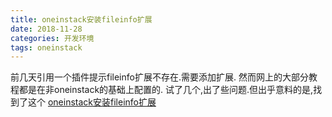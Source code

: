 ```yaml
---
title: oneinstack安装fileinfo扩展
date: 2018-11-28
categories: 开发环境
tags: oneinstack
---
```


前几天引用一个插件提示fileinfo扩展不存在.需要添加扩展.
然而网上的大部分教程都是在非oneinstack的基础上配置的.
试了几个,出了些问题.但出乎意料的是,找到了这个
[oneinstack安装fileinfo扩展](http://www.laozuo.org/11789.html)
